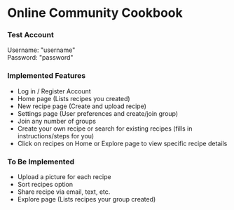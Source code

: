 # Online Community Cookbook

### Test Account

Username: "username" \
Password: "password"

### Implemented Features
- Log in / Register Account
- Home page (Lists recipes you created)
- New recipe page (Create and upload recipe)
- Settings page (User preferences and create/join group)
- Join any number of groups 
- Create your own recipe or search for existing recipes (fills in instructions/steps for you)
- Click on recipes on Home or Explore page to view specific recipe details

### To Be Implemented
- Upload a picture for each recipe
- Sort recipes option
- Share recipe via email, text, etc.
- Explore page (Lists recipes your group created)
